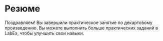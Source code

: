 # Резюме

Поздравляем! Вы завершили практическое занятие по декартовому произведению. Вы можете выполнить больше практических заданий в LabEx, чтобы улучшить свои навыки.
